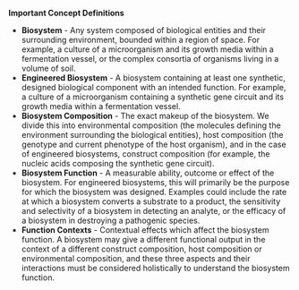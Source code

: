 __Important Concept Definitions__
  - **Biosystem** - Any system composed of biological entities and their surrounding environment, bounded within a region of space. For example, a culture of a microorganism and its growth media within a
fermentation vessel, or the complex consortia of organisms living in a volume of soil. 
  - **Engineered Biosystem** - A biosystem containing at least one synthetic, designed biological component with an intended function. For example, a culture of a microorganism containing
a synthetic gene circuit and its growth media within a fermentation vessel.
  - **Biosystem Composition** - The exact makeup of the biosystem. We divide this into environmental composition (the molecules defining the environment surrounding the biological entities), host composition (the genotype and current phenotype of the host organism), and in the case of engineered
biosystems, construct composition (for example, the nucleic acids composing the synthetic gene circuit).
  - **Biosystem Function** - A measurable ability, outcome or effect of the biosystem. For engineered biosystems, this will primarily be the purpose for which the biosystem was designed. Examples could include the rate at which a biosystem converts a substrate to a product, the sensitivity and
selectivity of a biosystem in detecting an analyte, or the efficacy of a biosystem in destroying a pathogenic species.
  - **Function Contexts** - Contextual effects which affect the biosystem function. A biosystem may give a different functional output in the context of a different construct composition, host composition or environmental composition, and these three aspects and their interactions must be considered
holistically to understand the biosystem function.
